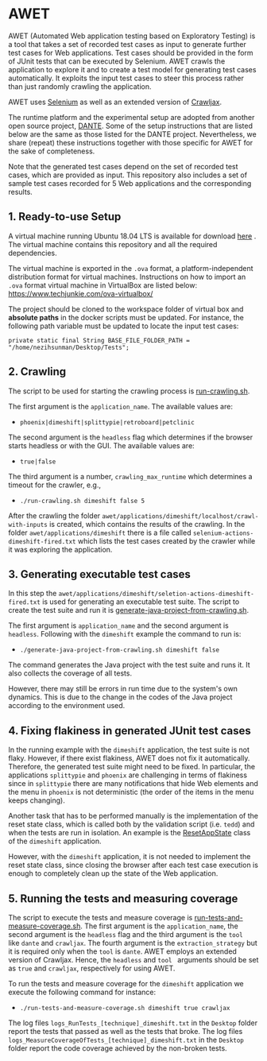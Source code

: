# AWET

AWET (Automated Web application testing based on Exploratory Testing) is a tool that takes a set of recorded test cases as input to generate further test cases for Web applications. Test cases should be provided in the form of JUnit tests that can be executed by Selenium. AWET crawls the application to explore it and to create a test model for generating test cases automatically. It exploits the input test cases to steer this process rather than just randomly crawling the application.

AWET uses [Selenium](https://www.selenium.dev/) as well as an extended version of [Crawljax](https://github.com/crawljax/).

The runtime platform and the experimental setup are adopted from another open source project, [DANTE](https://github.com/matteobiagiola/ICST20-submission-material-DANTE). Some of the setup instructions that are listed below are the same as those listed for the DANTE project. Nevertheless, we share (repeat) these instructions together with those specific for AWET for the sake of completeness.

Note that the generated test cases depend on the set of recorded test cases, which are provided as input. This repository also includes a set of sample test cases recorded for 5 Web applications and the corresponding results.

## 1. Ready-to-use Setup

A virtual machine running Ubuntu 18.04 LTS is available for download [here](https://drive.google.com/file/d/1PAbpgt1Atx6GpTwRZRM0heNLs8IDfbwo/view?usp=sharing) . The virtual machine contains this repository and all the required dependencies.

The virtual machine is exported in the `.ova` format, a platform-independent distribution format for virtual machines. Instructions on how to import an `.ova` format virtual machine in VirtualBox are listed below:
https://www.techjunkie.com/ova-virtualbox/

The project should be cloned to the workspace folder of virtual box and **absolute paths** in the docker scripts must be updated. For instance, the following path variable must be updated to locate the input test cases:
```
private static final String BASE_FILE_FOLDER_PATH = "/home/nezihsunman/Desktop/Tests";
```

## 2. Crawling
The script to be used for starting the crawling process is [run-crawling.sh](https://github.com/nezihsunman/AWET/blob/master/awet/run-crawling.sh).

The first argument is the `application_name`. The available values are:
- `phoenix|dimeshift|splittypie|retroboard|petclinic`

The second argument is the `headless` flag which determines if the browser starts headless or with the GUI. The available values are:
- `true|false`

The third argument is a number, `crawling_max_runtime` which determines a timeout for the crawler, e.g.,

- `./run-crawling.sh dimeshift false 5`

After the crawling the folder `awet/applications/dimeshift/localhost/crawl-with-inputs` is created, which contains the results of the crawling. In the folder `awet/applications/dimeshift` there is a file called `selenium-actions-dimeshift-fired.txt` which lists the test cases created by the crawler while it was exploring the application.

## 3. Generating executable test cases

In this step the `awet/applications/dimeshift/seletion-actions-dimeshift-fired.txt` is used for generating an executable test suite. The script to create the test suite and run it is [generate-java-project-from-crawling.sh](https://github.com/nezihsunman/AWET/blob/master/awet/generate-java-project-from-crawling.sh).

The first argument is `application_name` and the second argument is `headless`. Following with the `dimeshift` example the command to run is:
- `./generate-java-project-from-crawling.sh dimeshift false`

The command generates the Java project with the test suite and runs it. It also collects the coverage of all tests.

However, there may still be errors in run time due to the system's own dynamics. This is due to the change in the codes of the Java project according to the environment used.

## 4. Fixing flakiness in generated JUnit test cases
In the running example with the `dimeshift` application, the test suite is not flaky. However, if there exist flakiness, AWET does not fix it automatically. Therefore, the generated test suite might need to be fixed. In particular, the applications `splittypie` and `phoenix` are challenging in terms of flakiness since in `splittypie` there are many notifications that hide Web elements and the menu in `phoenix` is not deterministic (the order of the items in the menu keeps changing).

Another task that has to be performed manually is the implementation of the reset state class, which is called both by the validation script (i.e. `tedd`) and when the tests are run in isolation. An example is the [ResetAppState](https://github.com/anon-icst2020/ICST20-submission-material-DANTE/blob/master/dante/applications/dimeshift/testsuite-dimeshift/src/main/java/utils/ResetAppState.java) class of the `dimeshift` application. 

However, with the `dimeshift` application, it is not needed to implement the reset state class, since closing the browser after each test case execution is enough to completely clean up the state of the Web application.

## 5. Running the tests and measuring coverage
The script to execute the tests and measure coverage is [run-tests-and-measure-coverage.sh](https://github.com/nezihsunman/AWET/blob/master/awet/run-tests-and-measure-coverage.sh). The first argument is the `application_name`, the second argument is the `headless` flag and the third argument is the `tool ` like `dante` and `crawljax`. The fourth argument is the `extraction_strategy` but it is required only when the `tool` is `dante`.
AWET employs an extended version of Crawljax. Hence, the `headless` and `tool ` arguments should be set as `true` and `crawljax`, respectively for using AWET.

To run the tests and measure coverage for the `dimeshift` application we execute the following command for instance:
- `./run-tests-and-measure-coverage.sh dimeshift true crawljax`

The log files `logs_RunTests_[technique]_dimeshift.txt` in the `Desktop` folder report the tests that passed as well as the tests that broke. The log files `logs_MeasureCoverageOfTests_[technique]_dimeshift.txt` in the `Desktop` folder report the code coverage achieved by the non-broken tests.


